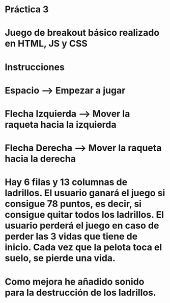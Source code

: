  # Práctica 3
# Juego de breakout básico realizado en HTML, JS y CSS

# Instrucciones

# Espacio --> Empezar a jugar

# Flecha Izquierda --> Mover la raqueta hacia la izquierda

# Flecha Derecha --> Mover la raqueta hacia la derecha


# Hay 6 filas y 13 columnas de ladrillos. El usuario ganará el juego si consigue 78 puntos, es decir, si consigue quitar todos los ladrillos. El usuario perderá el juego en caso de perder las 3 vidas que tiene de inicio. Cada vez que la pelota toca el suelo, se pierde una vida.

# Como mejora he añadido sonido para la destrucción de los ladrillos.